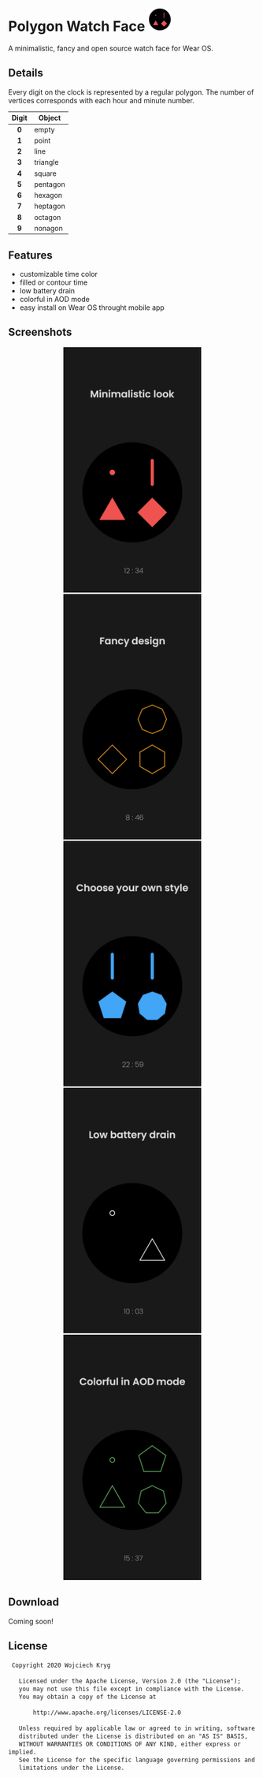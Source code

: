 # Polygon Watch Face ![](/mobile/src/main/res/mipmap-mdpi/ic_launcher_round.png)

A minimalistic, fancy and open source watch face for Wear OS.

## Details

Every digit on the clock is represented by a regular polygon. The number of vertices corresponds with each hour and minute number.

| Digit | Object        |
|:-----:|---------------|
| **0** | empty         |
| **1** | point         |
| **2** | line          |
| **3** | triangle      |
| **4** | square        |
| **5** | pentagon      |
| **6** | hexagon       |
| **7** | heptagon      |
| **8** | octagon       |
| **9** | nonagon       |

## Features
- customizable time color
- filled or contour time
- low battery drain
- colorful in AOD mode
- easy install on Wear OS throught mobile app

## Screenshots

<p align="center">
 <img src="/screenshots/01.png" width="280" height="498" alt="Minimalist look">
 <img src="/screenshots/02.png" width="280" height="498" alt="Fancy design">
 <img src="/screenshots/03.png" width="280" height="498" alt="Choose your own style">
 <img src="/screenshots/04.png" width="280" height="498" alt="Low battery drain">
 <img src="/screenshots/05.png" width="280" height="498" alt="Colorful in AOD mode">
</p>

## Download

Coming soon!

## License
```
 Copyright 2020 Wojciech Kryg

   Licensed under the Apache License, Version 2.0 (the "License");
   you may not use this file except in compliance with the License.
   You may obtain a copy of the License at

       http://www.apache.org/licenses/LICENSE-2.0

   Unless required by applicable law or agreed to in writing, software
   distributed under the License is distributed on an "AS IS" BASIS,
   WITHOUT WARRANTIES OR CONDITIONS OF ANY KIND, either express or implied.
   See the License for the specific language governing permissions and
   limitations under the License.
```
